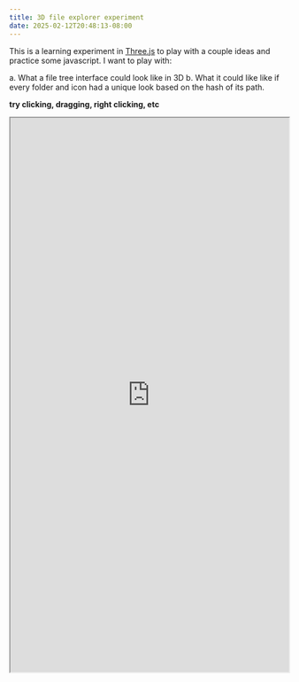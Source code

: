 ```yaml
---
title: 3D file explorer experiment
date: 2025-02-12T20:48:13-08:00
---
```


This is a learning experiment in [Three.js](https://threejs.org/) to play with a couple ideas and practice some javascript. I want to play with:

a. What a file tree interface could look like in 3D
b. What it could like like if every folder and icon had a unique look based on the hash of its path. 


**try clicking, dragging, right clicking, etc**
<iframe height=1000 width=100% src="https://wingfieldjeff.github.io/3d_file_browser_test/"></iframe>






















